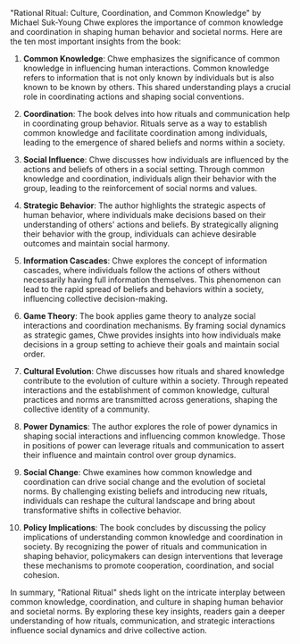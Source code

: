 "Rational Ritual: Culture, Coordination, and Common Knowledge" by Michael Suk-Young Chwe explores the importance of common knowledge and coordination in shaping human behavior and societal norms. Here are the ten most important insights from the book:

1. **Common Knowledge**: Chwe emphasizes the significance of common knowledge in influencing human interactions. Common knowledge refers to information that is not only known by individuals but is also known to be known by others. This shared understanding plays a crucial role in coordinating actions and shaping social conventions.

2. **Coordination**: The book delves into how rituals and communication help in coordinating group behavior. Rituals serve as a way to establish common knowledge and facilitate coordination among individuals, leading to the emergence of shared beliefs and norms within a society.

3. **Social Influence**: Chwe discusses how individuals are influenced by the actions and beliefs of others in a social setting. Through common knowledge and coordination, individuals align their behavior with the group, leading to the reinforcement of social norms and values.

4. **Strategic Behavior**: The author highlights the strategic aspects of human behavior, where individuals make decisions based on their understanding of others' actions and beliefs. By strategically aligning their behavior with the group, individuals can achieve desirable outcomes and maintain social harmony.

5. **Information Cascades**: Chwe explores the concept of information cascades, where individuals follow the actions of others without necessarily having full information themselves. This phenomenon can lead to the rapid spread of beliefs and behaviors within a society, influencing collective decision-making.

6. **Game Theory**: The book applies game theory to analyze social interactions and coordination mechanisms. By framing social dynamics as strategic games, Chwe provides insights into how individuals make decisions in a group setting to achieve their goals and maintain social order.

7. **Cultural Evolution**: Chwe discusses how rituals and shared knowledge contribute to the evolution of culture within a society. Through repeated interactions and the establishment of common knowledge, cultural practices and norms are transmitted across generations, shaping the collective identity of a community.

8. **Power Dynamics**: The author explores the role of power dynamics in shaping social interactions and influencing common knowledge. Those in positions of power can leverage rituals and communication to assert their influence and maintain control over group dynamics.

9. **Social Change**: Chwe examines how common knowledge and coordination can drive social change and the evolution of societal norms. By challenging existing beliefs and introducing new rituals, individuals can reshape the cultural landscape and bring about transformative shifts in collective behavior.

10. **Policy Implications**: The book concludes by discussing the policy implications of understanding common knowledge and coordination in society. By recognizing the power of rituals and communication in shaping behavior, policymakers can design interventions that leverage these mechanisms to promote cooperation, coordination, and social cohesion.

In summary, "Rational Ritual" sheds light on the intricate interplay between common knowledge, coordination, and culture in shaping human behavior and societal norms. By exploring these key insights, readers gain a deeper understanding of how rituals, communication, and strategic interactions influence social dynamics and drive collective action.